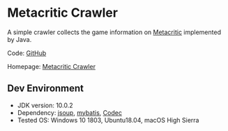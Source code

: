 # Metacritic Crawler

A simple crawler collects the game information on [Metacritic](http://www.metacritic.com/game) implemented by Java.

Code: [GitHub](https://github.com/bolitao/Metacritic-Crawler)

Homepage: [Metacritic Crawler](https://www.bolitao.xyz/Metacritic-Crawler/)

## Dev Environment

- JDK version: 10.0.2
- Dependency: [jsoup](https://jsoup.org/), [mybatis](http://www.mybatis.org/mybatis-3/), [Codec](https://commons.apache.org/proper/commons-codec/)
- Tested OS: Windows 10 1803, Ubuntu18.04, macOS High Sierra
